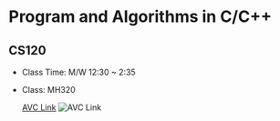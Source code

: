 # Program and Algorithms in C/C++
## CS120

- Class Time: M/W 12:30 ~ 2:35
- Class: MH320
 
  [AVC Link](https://www.avc.edu/)
  ![AVC Link](https://www.avc.edu/themes/custom/antelopevc/logo.svg)
    
